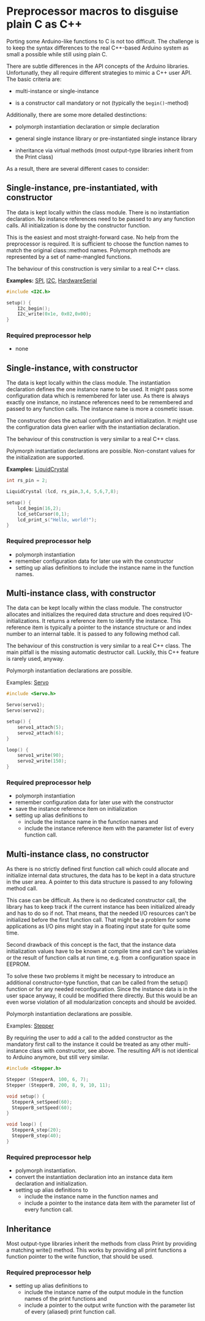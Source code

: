 # Preprocessor macros to disguise plain C as C++

Porting some Arduino-like functions to C is not too difficult. The challenge
is to keep the syntax differences to the real C++-based Arduino system as
small a possible while still using plain C.

There are subtle differences in the API concepts of the Arduino libraries.
Unfortunatly, they all require different strategies to mimic a C++ user API.
The basic criteria are:

* multi-instance or single-instance

* is a constructor call mandatory or not (typically the `begin()`-method)


Additionally, there are some more detailed destinctions:

* polymorph instantiation declaration or simple declaration

* general single instance library or pre-instantiated single instance
  library

* inheritance via virtual methods (most output-type libraries inherit from
  the Print class)

As a result, there are several different cases to consider:


## Single-instance, pre-instantiated, with constructor

  The data is kept locally within the class module. There is no
  instantiation declaration. No instance references need to be passed to any
  any function calls. All initialization is done by the constructor
  function.

  This is the easiest and most straight-forward case. No help from the
  preprocessor is required. It is sufficient to choose the function names to
  match the original class::method names. Polymorph methods are represented
  by a set of name-mangled functions.

  The behaviour of this construction is very similar to a real C++ class.

  **Examples:**
[SPI](api/SPI.html), [I2C](api/I2C.html),
[HardwareSerial](api/HardwareSerial.html) 

```c
#include <I2C.h>

setup() {
    I2c_begin();
    I2c_write(0x1e, 0x02,0x00);
}

```

### Required preprocessor help

* none



## Single-instance, with constructor

  The data is kept locally within the class module. The instantiation
  declaration defines the one instance name to be used. It might pass some
  configuration data which is remembered for later use. As there is always
  exactly one instance, no instance references need to be remembered and
  passed to any function calls. The instance name is more a cosmetic issue.

  The constructor does the actual configuration and initialization. It might
  use the configuration data given earlier with the instantiation
  declaration.

  The behaviour of this construction is very similar to a real C++ class.

  Polymorph instantiation declarations are possible.
  Non-constant values for the initialization are supported.

  **Examples:** [LiquidCrystal](api/LiquidCrystal.html)

```c
int rs_pin = 2;

LiquidCrystal (lcd, rs_pin,3,4, 5,6,7,8);

setup() {
    lcd_begin(16,2);
    lcd_setCursor(0,1);
    lcd_print_s("Hello, world!");
}
```


### Required preprocessor help

* polymorph instantiation
* remember configuration data for later use with the constructor
* setting up alias definitions to include the instance name in the function
  names.



## Multi-instance class, with constructor

  The data can be kept locally within the class module. The constructor
  allocates and initializes the required data structure and does required
  I/O-initializations. It returns a reference item to identify the instance.
  This reference item is typically a pointer to the instance structure or
  and index number to an internal table. It is passed to any following
  method call.

  The behaviour of this construction is very similar to a real C++ class.
  The main pitfall is the missing automatic destructor call. Luckily, this
  C++ feature is rarely used, anyway.

  Polymorph instantiation declarations are possible.

  Examples: [Servo](api/Servo.html)

```c
#include <Servo.h>

Servo(servo1);
Servo(servo2);

setup() {
    servo1_attach(5);
    servo2_attach(6);
}

loop() {
    servo1_write(90);
    servo2_write(150);
}
```


### Required preprocessor help

* polymorph instantiation
* remember configuration data for later use with the constructor
* save the instance reference item on initialization
* setting up alias definitions to 
  * include the instance name in the function names and
  * include the instance reference item with the parameter list of every function call.






## Multi-instance class, no constructor

  As there is no strictly defined first function call which could allocate
  and initialize internal data structures, the data has to be kept in a data
  structure in the user area. A pointer to this data structure is passed to
  any following method call.

  This case can be difficult. As there is no dedicated constructor call, the
  library has to keep track if the current instance has been initialized
  already and has to do so if not. That means, that the needed I/O resources
  can't be initialized before the first function call. That might be a
  problem for some applications as I/O pins might stay in a floating input
  state for quite some time.

  Second drawback of this concept is the fact, that the instance data
  initialization values have to be known at compile time and can't be
  variables or the result of function calls at run time, e.g. from a
  configuration space in EEPROM.

  To solve these two problems it might be necessary to introduce an
  additional constructor-type function, that can be called from the setup()
  function or for any needed reconfiguration. Since the instance data is in
  the user space anyway, it could be modified there directly. But this would
  be an even worse violation of all modularization concepts and should be
  avoided.

  Polymorph instantiation declarations are possible.

  Examples: [Stepper](api/Stepper.html)

  By requiring the user to add a call to the added constructor as the
  mandatory first call to the instance it could be treated as any other
  multi-instance class with constructor, see above. The resulting API is not
  identical to Arduino anymore, but still very similar.


```c
#include <Stepper.h>

Stepper (StepperA, 100, 6, 7);
Stepper (StepperB, 200, 8, 9, 10, 11);

void setup() {
  StepperA_setSpeed(60);
  StepperB_setSpeed(60);
}

void loop() {
  StepperA_step(20);
  StepperB_step(40);
}
```


### Required preprocessor help

* polymorph instantiation.
* convert the instantiation declaration into an instance data item declaration
  and initialization.
* setting up alias definitions to 
  * include the instance name in the function names and
  * include a pointer to the instance data item with the parameter list of
    every function call.




## Inheritance

Most output-type libraries inherit the methods from class Print by providing
a matching write() method. This works by providing all print functions a
function pointer to the write function, that should be used.

### Required preprocessor help

* setting up alias definitions to 
  * include the instance name of the output module in the function names of
    the print functions and
  * include a pointer to the output write function with the parameter list of
    every (aliased) print function call.

